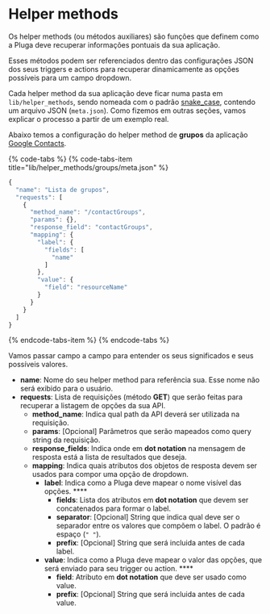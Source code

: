 # Helper methods

Os helper methods \(ou métodos auxiliares\) são funções que definem como a Pluga deve recuperar informações pontuais da sua aplicação.

Esses métodos podem ser referenciados dentro das configurações JSON dos seus triggers e actions para recuperar dinamicamente as opções possíveis para um campo dropdown.

Cada helper method da sua aplicação deve ficar numa pasta em `lib/helper_methods`, sendo nomeada com o padrão [snake\_case](https://en.wikipedia.org/wiki/Snake_case), contendo um arquivo JSON \(`meta.json`\). Como fizemos em outras seções, vamos explicar o processo a partir de um exemplo real.

Abaixo temos a configuração do helper method de **grupos** da aplicação [Google Contacts](https://pluga.co/ferramentas/google_contacts).

{% code-tabs %}
{% code-tabs-item title="lib/helper\_methods/groups/meta.json" %}
```javascript
{
  "name": "Lista de grupos",
  "requests": [
    {
      "method_name": "/contactGroups",
      "params": {},
      "response_field": "contactGroups",
      "mapping": {
        "label": {
          "fields": [
            "name"
          ]
        },
        "value": {
          "field": "resourceName"
        }
      }
    }
  ]
}
```
{% endcode-tabs-item %}
{% endcode-tabs %}

Vamos passar campo a campo para entender os seus significados e seus possíveis valores.

* **name**: Nome do seu helper method para referência sua. Esse nome não será exibido para o usuário. 
* **requests**: Lista de requisições \(método **GET**\) que serão feitas para recuperar a listagem de opções da sua API. 
  * **method\_name**: Indica qual path da API deverá ser utilizada na requisição. 
  * **params**: \[Opcional\] Parâmetros que serão mapeados como query string da requisição. 
  * **response\_fields**: Indica onde em **dot notation** na mensagem de resposta está a lista de resultados que deseja. 
  * **mapping**: Indica quais atributos dos objetos de resposta devem ser usados para compor uma opção de dropdown. 
    * **label**: Indica como a Pluga deve mapear o nome visível das opções. ****
      * **fields**: Lista dos atributos em **dot notation** que devem ser concatenados para formar o label. 
      * **separator**: \[Opcional\] String que indica qual deve ser o separador entre os valores que compõem o label. O padrão é espaço \(`" "`\). 
      * **prefix**: \[Opcional\] String que será incluida antes de cada label. 
    * **value**: Indica como a Pluga deve mapear o valor das opções, que será enviado para seu trigger ou action.  ****
      * **field**: Atributo em **dot notation** que deve ser usado como value. 
      * **prefix**: \[Opcional\] String que será incluida antes de cada value.

